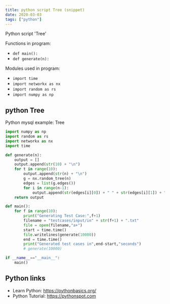 ```yaml
---
title: python script Tree (snippet)
date: 2020-03-03
tags: ["python"]
---
```

Python script 'Tree'

Functions in program: 
* `def main():`
* `def generate(n):`

Modules used in program: 
* `import time `
* `import networkx as nx `
* `import random as rs `
* `import numpy as np `

## python Tree

Python mysql example: Tree

```python
import numpy as np 
import random as rs 
import networkx as nx 
import time 

def generate(n):
	output = []
	output.append(str(10) + "\n")
	for t in range(10):
		output.append(str(n) + "\n")
		g = nx.random_tree(n)
		edges = list(g.edges())
		for i in range(n-1):
			output.append(str(edges[i][0]) + " " + str(edges[i][1]) + "\n")
	return output

def main():
	for f in range(10):
		print("Generating Test Case:",f+1)
		filename = "testcases/input/in" + str(f+1) + ".txt"
		file = open(filename,"a+")
		start = time.time()
		file.writelines(generate(10000))
		end = time.time()
		print("Generated test cases in",end-start,"seconds")
		# generate(10000)

if __name__=="__main__":
	main()

```

## Python links

- Learn Python: https://pythonbasics.org/
- Python Tutorial: https://pythonspot.com
